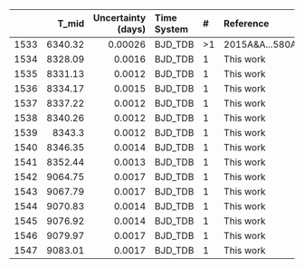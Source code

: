 |      |   T_mid |   Uncertainty (days) | Time System   | #   | Reference           |
|-----:|--------:|---------------------:|:--------------|:----|:--------------------|
| 1533 | 6340.32 |              0.00026 | BJD_TDB       | >1  | 2015A&A...580A..63M |
| 1534 | 8328.09 |              0.0016  | BJD_TDB       | 1   | This work           |
| 1535 | 8331.13 |              0.0012  | BJD_TDB       | 1   | This work           |
| 1536 | 8334.17 |              0.0015  | BJD_TDB       | 1   | This work           |
| 1537 | 8337.22 |              0.0012  | BJD_TDB       | 1   | This work           |
| 1538 | 8340.26 |              0.0012  | BJD_TDB       | 1   | This work           |
| 1539 | 8343.3  |              0.0012  | BJD_TDB       | 1   | This work           |
| 1540 | 8346.35 |              0.0014  | BJD_TDB       | 1   | This work           |
| 1541 | 8352.44 |              0.0013  | BJD_TDB       | 1   | This work           |
| 1542 | 9064.75 |              0.0017  | BJD_TDB       | 1   | This work           |
| 1543 | 9067.79 |              0.0017  | BJD_TDB       | 1   | This work           |
| 1544 | 9070.83 |              0.0014  | BJD_TDB       | 1   | This work           |
| 1545 | 9076.92 |              0.0014  | BJD_TDB       | 1   | This work           |
| 1546 | 9079.97 |              0.0017  | BJD_TDB       | 1   | This work           |
| 1547 | 9083.01 |              0.0017  | BJD_TDB       | 1   | This work           |
